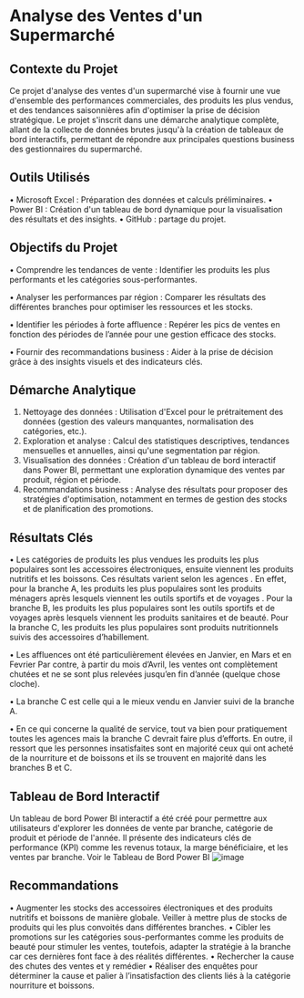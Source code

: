# Analyse des Ventes d'un Supermarché 

## Contexte du Projet
Ce projet d'analyse des ventes d'un supermarché vise à fournir une vue d'ensemble des performances commerciales, des produits les plus vendus, et des tendances saisonnières afin d'optimiser la prise de décision stratégique. Le projet s'inscrit dans une démarche analytique complète, allant de la collecte de données brutes jusqu'à la création de tableaux de bord interactifs, permettant de répondre aux principales questions business des gestionnaires du supermarché.

## Outils Utilisés
•	Microsoft Excel : Préparation des données et calculs préliminaires.
•	Power BI : Création d'un tableau de bord dynamique pour la visualisation des résultats et des insights.
•	GitHub : partage du projet.

## Objectifs du Projet
•	Comprendre les tendances de vente : Identifier les produits les plus performants et les catégories sous-performantes.

•	Analyser les performances par région : Comparer les résultats des différentes branches pour optimiser les ressources et les stocks.

•	Identifier les périodes à forte affluence : Repérer les pics de ventes en fonction des périodes de l’année pour une gestion efficace des stocks.

•	Fournir des recommandations business : Aider à la prise de décision grâce à des insights visuels et des indicateurs clés.

## Démarche Analytique
1.	Nettoyage des données : Utilisation d'Excel pour le prétraitement des données (gestion des valeurs manquantes, normalisation des catégories, etc.).
2.	Exploration et analyse : Calcul des statistiques descriptives, tendances mensuelles et annuelles, ainsi qu'une segmentation par région.
3.	Visualisation des données : Création d'un tableau de bord interactif dans Power BI, permettant une exploration dynamique des ventes par produit, région et période.
4.	Recommandations business : Analyse des résultats pour proposer des stratégies d'optimisation, notamment en termes de gestion des stocks et de planification des promotions.

## Résultats Clés
•	Les catégories de produits les plus vendues les produits les plus populaires sont les accessoires électroniques, ensuite viennent les produits nutritifs et les boissons. Ces résultats varient selon les agences .
En effet, pour la branche A, les produits les plus populaires sont les produits ménagers après lesquels viennent les outils sportifs et de voyages .
Pour la branche B, les produits les plus populaires sont les outils sportifs et de voyages après lesquels viennent les produits sanitaires et de beauté.
Pour la branche C, les produits les plus populaires sont produits nutritionnels suivis des accessoires d’habillement.

•	Les affluences ont été particulièrement élevées en Janvier, en Mars et en Fevrier Par contre, à partir du mois d’Avril, les ventes ont complètement chutées et ne se sont plus relevées jusqu’en fin d’année (quelque chose cloche).

•	La branche C est celle qui a le mieux vendu en Janvier suivi de la branche A.

•	En ce qui concerne la qualité de service, tout va bien pour pratiquement toutes les agences mais la branche C devrait faire plus d’efforts. En outre, il ressort que les personnes insatisfaites sont en majorité ceux qui ont acheté de la nourriture et de boissons et ils se trouvent en majorité dans les branches B et C. 

## Tableau de Bord Interactif
Un tableau de bord Power BI interactif a été créé pour permettre aux utilisateurs d'explorer les données de vente par branche, catégorie de produit et période de l'année. Il présente des indicateurs clés de performance (KPI) comme les revenus totaux, la marge bénéficiaire, et les ventes par branche.
Voir le Tableau de Bord Power BI
![image](https://github.com/user-attachments/assets/71609959-ef8c-40d7-9776-309311b53771)


## Recommandations
•	Augmenter les stocks des accessoires électroniques et des produits nutritifs et boissons de manière globale. Veiller à mettre plus de stocks de produits qui les plus convoités dans différentes branches.
•	Cibler les promotions sur les catégories sous-performantes comme les produits de beauté pour stimuler les ventes, toutefois, adapter la stratégie à la branche  car ces dernières font face à des réalités différentes.
•	Rechercher la cause des chutes des ventes et y remédier
•	Réaliser des enquêtes pour déterminer la cause et palier à l’insatisfaction des clients liés à la catégorie nourriture et boissons.
